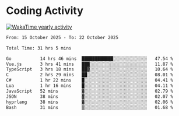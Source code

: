 # Coding Activity

[![WakaTime yearly activity](https://wakatime.com/share/@140030/163ffd53-d8ae-42da-ba63-07bbf952cb75.svg)](https://wakatime.com/@140030)

<!--START_SECTION:wakaweekly-->

```txt
From: 15 October 2025 - To: 22 October 2025

Total Time: 31 hrs 5 mins

Go           14 hrs 46 mins  ████████████░░░░░░░░░░░░░   47.54 %
Vue.js       3 hrs 41 mins   ███░░░░░░░░░░░░░░░░░░░░░░   11.87 %
TypeScript   3 hrs 18 mins   ██▓░░░░░░░░░░░░░░░░░░░░░░   10.64 %
C            2 hrs 29 mins   ██░░░░░░░░░░░░░░░░░░░░░░░   08.01 %
C#           1 hr 22 mins    █░░░░░░░░░░░░░░░░░░░░░░░░   04.41 %
Lua          1 hr 16 mins    █░░░░░░░░░░░░░░░░░░░░░░░░   04.11 %
JavaScript   52 mins         ▓░░░░░░░░░░░░░░░░░░░░░░░░   02.79 %
JSON         38 mins         ▓░░░░░░░░░░░░░░░░░░░░░░░░   02.07 %
hyprlang     38 mins         ▓░░░░░░░░░░░░░░░░░░░░░░░░   02.06 %
Bash         31 mins         ▒░░░░░░░░░░░░░░░░░░░░░░░░   01.68 %
```

<!--END_SECTION:wakaweekly-->